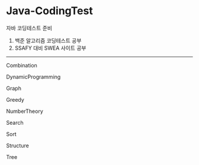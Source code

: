 # Java-CodingTest
자바 코딩테스트 준비

1. 백준 알고리즘 코딩테스트 공부
2. SSAFY 대비 SWEA 사이트 공부

---------
Combination

DynamicProgramming

Graph

Greedy

NumberTheory

Search

Sort

Structure

Tree

